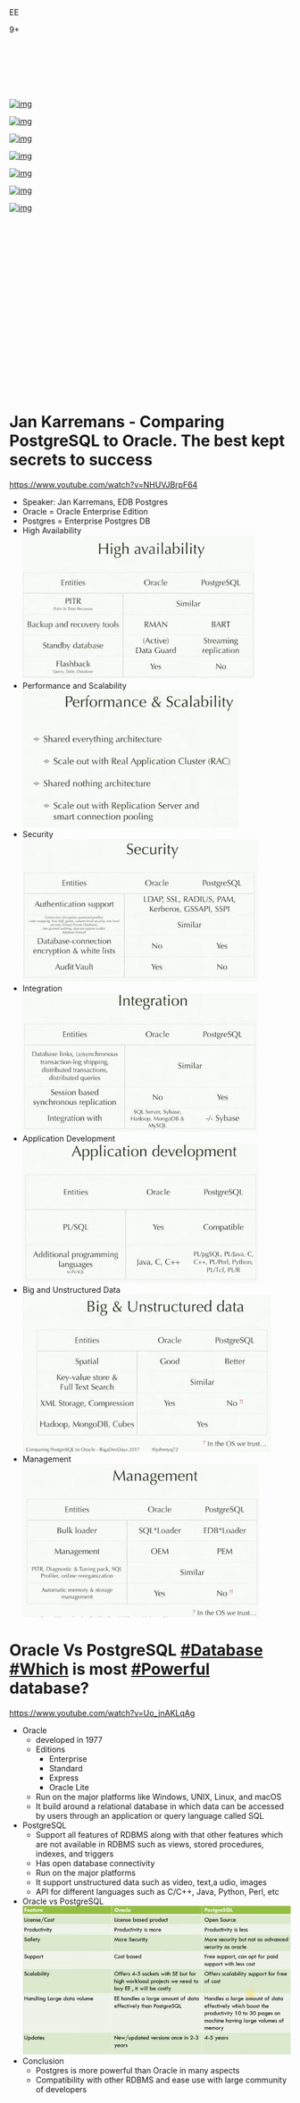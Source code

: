 ​            



[        ](https://www.youtube.com/)



[          ](https://www.youtube.com/)EE



  9+

  

​                    



[        ](https://www.youtube.com/)



[          ](https://www.youtube.com/)

[                  ](https://www.youtube.com/)

[                              ](https://www.youtube.com/)

[                  ](https://www.youtube.com/feed/explore)

[                              ](https://www.youtube.com/feed/explore)

[                  ](https://www.youtube.com/feed/subscriptions)

[                              ](https://www.youtube.com/feed/subscriptions)

  [                  ](https://www.youtube.com/feed/library)

[                              ](https://www.youtube.com/feed/library)

[                  ](https://www.youtube.com/feed/history)

[                              ](https://www.youtube.com/feed/history)

[                  ](https://studio.youtube.com/channel/UCPpPRMV9EjMy1EIM5G0OA0w/videos)

[                              ](https://studio.youtube.com/channel/UCPpPRMV9EjMy1EIM5G0OA0w/videos)

[                  ](https://www.youtube.com/playlist?list=WL)

[                              ](https://www.youtube.com/playlist?list=WL)

[                  ](https://www.youtube.com/playlist?list=LL)

[                              ](https://www.youtube.com/playlist?list=LL)

​              

​                      

###   

[                       ![img]()               ](https://www.youtube.com/channel/UC7E-LYc1wivk33iyt5bR5zQ)

[          ](https://www.youtube.com/channel/UC7E-LYc1wivk33iyt5bR5zQ)

[                       ![img]()               ](https://www.youtube.com/channel/UC5BMIWZe9isJXLZZWPWvBlg)

[          ](https://www.youtube.com/channel/UC5BMIWZe9isJXLZZWPWvBlg)

[                       ![img]()               ](https://www.youtube.com/channel/UCSrZ3UV4jOidv8ppoVuvW9Q)

[          ](https://www.youtube.com/channel/UCSrZ3UV4jOidv8ppoVuvW9Q)

[                       ![img]()               ](https://www.youtube.com/channel/UCVgO39Bk5sMo66-6o6Spn6Q)

[          ](https://www.youtube.com/channel/UCVgO39Bk5sMo66-6o6Spn6Q)

[                       ![img]()               ](https://www.youtube.com/channel/UCV0qA-eDDICsRR9rPcnG7tw)

[          ](https://www.youtube.com/channel/UCV0qA-eDDICsRR9rPcnG7tw)

[                       ![img]()               ](https://www.youtube.com/channel/UCLA_DiR1FfKNvjuUpBHmylQ)

[          ](https://www.youtube.com/channel/UCLA_DiR1FfKNvjuUpBHmylQ)

[                       ![img]()               ](https://www.youtube.com/channel/UCzl0OrB3-ehunyotIQvK77A)

[          ](https://www.youtube.com/channel/UCzl0OrB3-ehunyotIQvK77A)

​              

​                      

###   

[                  ](https://www.youtube.com/premium)

[                              ](https://www.youtube.com/premium)

[                  ](https://www.youtube.com/gaming)

[                              ](https://www.youtube.com/gaming)

[                  ](https://www.youtube.com/channel/UC4R8DWoMoI7CAwX8_LjQHig)

[                              ](https://www.youtube.com/channel/UC4R8DWoMoI7CAwX8_LjQHig)

[                  ](https://www.youtube.com/channel/UCEgdi0XIXXZ-qJOFPf4JSKw)

[                              ](https://www.youtube.com/channel/UCEgdi0XIXXZ-qJOFPf4JSKw)

[                  ](https://www.youtube.com/account)

[                              ](https://www.youtube.com/account)

[                  ](https://www.youtube.com/reporthistory)

[                              ](https://www.youtube.com/reporthistory)

​              

​                      

​              

​                      

​      

​      

​            

​      

# Jan Karremans - Comparing PostgreSQL to Oracle. The best kept secrets to success

https://www.youtube.com/watch?v=NHUVJBrpF64

- Speaker: Jan Karremans, EDB Postgres
- Oracle = Oracle Enterprise Edition
- Postgres = Enterprise Postgres DB
- High Availability
  ![high_availability](img/postgres_vs_oracle/high_availability.jpg)
- Performance and Scalability
  ![performance_and_scalability](img/postgres_vs_oracle/performance_and_scalability.jpg)
- Security
  ![security](img/postgres_vs_oracle/security.jpg)
- Integration
  ![integration](img/postgres_vs_oracle/integration-1618394141364.jpg)
- Application Development
  ![application_development](img/postgres_vs_oracle/application_development.jpg)
- Big and Unstructured Data
  ![big_and_unstructured_data](img/postgres_vs_oracle/big_and_unstructured_data.jpg)
- Management
  ![management](img/postgres_vs_oracle/management.jpg)



# Oracle Vs PostgreSQL [#Database](https://www.youtube.com/hashtag/database) [#Which](https://www.youtube.com/hashtag/which) is most [#Powerful](https://www.youtube.com/hashtag/powerful) database?

https://www.youtube.com/watch?v=Uo_jnAKLqAg

- Oracle
  - developed in 1977
  - Editions
    - Enterprise
    - Standard
    - Express
    - Oracle Lite
  - Run on the major platforms like Windows, UNIX, Linux, and macOS
  - It build around a relational database in which data can be accessed by users through an application or query language called SQL
- PostgreSQL
  - Support all features of RDBMS along with that other features which are not available in RDBMS such as views, stored procedures, indexes, and triggers
  - Has open database connectivity
  - Run on the major platforms
  - It support unstructured data such as video, text,a udio, images
  - API for different languages such as C/C++, Java, Python, Perl, etc
- Oracle vs PostgreSQL
  ![oracle_vs_postgres](img/postgres_vs_oracle/oracle_vs_postgres.jpg)
- Conclusion
  - Postgres is more powerful than Oracle in many aspects
  - Compatibility with other RDBMS and ease use with large community of developers